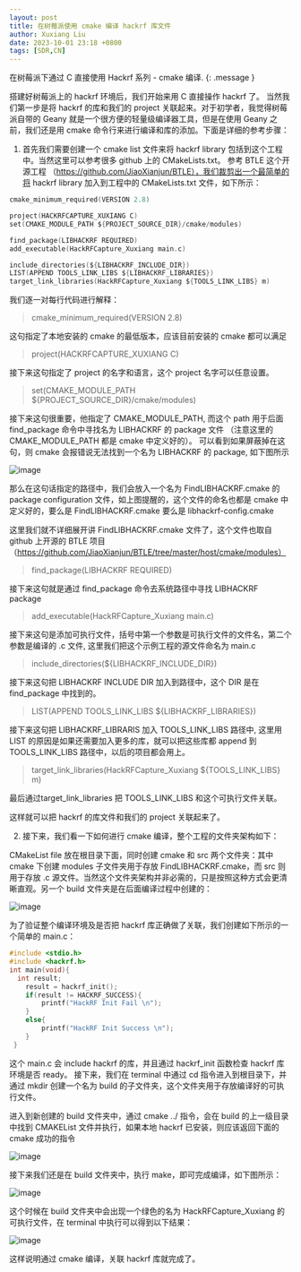 ```yaml
---
layout: post
title: 在树莓派使用 cmake 编译 hackrf 库文件
author: Xuxiang Liu
date: 2023-10-01 23:18 +0800
tags: [SDR,CN]
--- 
```


在树莓派下通过 C 直接使用 Hackrf 系列 - cmake 编译.
{: .message }

搭建好树莓派上的 hackrf 环境后，我们开始来用 C 直接操作 hackrf 了。 当然我们第一步是将 hackrf 的库和我们的 project 关联起来。对于初学者，我觉得树莓派自带的 Geany  就是一个很方便的轻量级编译器工具，但是在使用 Geany 之前，我们还是用 cmake 命令行来进行编译和库的添加。下面是详细的参考步骤：

1. 首先我们需要创建一个 cmake list 文件来将 hackrf library 包括到这个工程中。当然这里可以参考很多 github 上的 CMakeLists.txt。 参考 BTLE 这个开源工程 （https://github.com/JiaoXianjun/BTLE），我们裁剪出一个最简单的将 hackrf library 加入到工程中的 CMakeLists.txt 文件，如下所示：

~~~C
cmake_minimum_required(VERSION 2.8)

project(HACKRFCAPTURE_XUXIANG C)
set(CMAKE_MODULE_PATH ${PROJECT_SOURCE_DIR}/cmake/modules)

find_package(LIBHACKRF REQUIRED)
add_executable(HackRFCapture_Xuxiang main.c)

include_directories(${LIBHACKRF_INCLUDE_DIR})
LIST(APPEND TOOLS_LINK_LIBS ${LIBHACKRF_LIBRARIES})
target_link_libraries(HackRFCapture_Xuxiang ${TOOLS_LINK_LIBS} m)
~~~

我们逐一对每行代码进行解释：

> cmake_minimum_required(VERSION 2.8)

这句指定了本地安装的 cmake 的最低版本，应该目前安装的 cmake 都可以满足

> project(HACKRFCAPTURE_XUXIANG C)

接下来这句指定了 project 的名字和语言，这个 project 名字可以任意设置。

> set(CMAKE_MODULE_PATH ${PROJECT_SOURCE_DIR}/cmake/modules)

接下来这句很重要，他指定了 CMAKE_MODULE_PATH, 而这个 path 用于后面 find_package 命令中寻找名为 LIBHACKRF 的 package 文件 （注意这里的 CMAKE_MODULE_PATH 都是 cmake 中定义好的）。 可以看到如果屏蔽掉在这句，则 cmake 会报错说无法找到一个名为 LIBHACKRF 的 package, 如下图所示

![image](https://github.com/xuxiang-liu/xuxiang-liu.github.io/assets/40487487/68b593bc-4353-411e-b006-027d38169ba8)

那么在这句话指定的路径中，我们会放入一个名为 FindLIBHACKRF.cmake 的 package configuration 文件，如上图提醒的，这个文件的命名也都是 cmake 中定义好的，要么是 FindLIBHACKRF.cmake 要么是 libhackrf-config.cmake

这里我们就不详细展开讲 FindLIBHACKRF.cmake 文件了，这个文件也取自 github 上开源的 BTLE 项目 （https://github.com/JiaoXianjun/BTLE/tree/master/host/cmake/modules）

> find_package(LIBHACKRF REQUIRED)

接下来这句就是通过 find_package 命令去系统路径中寻找 LIBHACKRF package

> add_executable(HackRFCapture_Xuxiang main.c)

接下来这句是添加可执行文件，括号中第一个参数是可执行文件的文件名，第二个参数是编译的 .c 文件, 这里我们把这个示例工程的源文件命名为 main.c

> include_directories(${LIBHACKRF_INCLUDE_DIR})

接下来这句把 LIBHACKRF INCLUDE DIR 加入到路径中，这个 DIR 是在 find_package 中找到的。

> LIST(APPEND TOOLS_LINK_LIBS ${LIBHACKRF_LIBRARIES})

接下来这句把  LIBHACKRF_LIBRARIS 加入 TOOLS_LINK_LIBS 路径中, 这里用 LIST 的原因是如果还需要加入更多的库，就可以把这些库都 append 到 TOOLS_LINK_LIBS 路径中，以后的项目都会用上。

> target_link_libraries(HackRFCapture_Xuxiang ${TOOLS_LINK_LIBS} m)

最后通过target_link_libraries 把 TOOLS_LINK_LIBS 和这个可执行文件关联。

这样就可以把 hackrf 的库文件和我们的 project 关联起来了。

2. 接下来，我们看一下如何进行 cmake 编译，整个工程的文件夹架构如下：

CMakeList file 放在根目录下面，同时创建 cmake 和 src 两个文件夹：其中 cmake 下创建 modules 子文件夹用于存放 FindLIBHACKRF.cmake，而 src 则用于存放 .c 源文件。当然这个文件夹架构并非必需的，只是按照这种方式会更清晰直观。另一个 build 文件夹是在后面编译过程中创建的：

![image](https://github.com/xuxiang-liu/xuxiang-liu.github.io/assets/40487487/11f788fd-9acc-4efc-a483-01844d1efc4a)

为了验证整个编译环境及是否把 hackrf 库正确做了关联，我们创建如下所示的一个简单的 main.c：

~~~C
#include <stdio.h>
#include <hackrf.h>
int main(void){
  int result;
 	result = hackrf_init();
 	if(result != HACKRF_SUCCESS){
 		printf("HackRF Init Fail \n");
 	}
 	else{
 		printf("HackRF Init Success \n");
 	}
 }
~~~

这个 main.c 会 include hackrf 的库，并且通过 hackrf_init 函数检查 hackrf 库环境是否 ready。 接下来，我们在 terminal 中通过 cd 指令进入到根目录下，并通过 mkdir 创建一个名为  build 的子文件夹，这个文件夹用于存放编译好的可执行文件。

进入到新创建的 build 文件夹中，通过 cmake ../ 指令，会在 build 的上一级目录中找到 CMAKEList 文件并执行，如果本地 hackrf 已安装，则应该返回下面的 cmake 成功的指令

![image](https://github.com/xuxiang-liu/xuxiang-liu.github.io/assets/40487487/7f06ea69-8c5d-451e-82fa-4bc8202e1fbe)

接下来我们还是在 build 文件夹中，执行 make，即可完成编译，如下图所示：

![image](https://github.com/xuxiang-liu/xuxiang-liu.github.io/assets/40487487/640ae2a2-b7fd-4f54-b513-f1a77f921f87)

这个时候在 build 文件夹中会出现一个绿色的名为 HackRFCapture_Xuxiang 的可执行文件，在 terminal 中执行可以得到以下结果：

![image](https://github.com/xuxiang-liu/xuxiang-liu.github.io/assets/40487487/f83429f2-b042-48f4-9f61-a27606fb10c1)

这样说明通过 cmake 编译，关联 hackrf 库就完成了。



